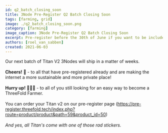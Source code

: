 ```yaml
---
id: q2_batch_closing_soon
title: 3Node Pre-Register Q2 Batch Closing Soon
tags: [farming, grid]
image: ./q2_batch_closing_soon.png
category: [farming]
image_caption: 3Node Pre-Register Q2 Batch Closing Soon
excerpt: Pre-register before the 30th of June if you want to be included in the batch.
authors: [roel_van_sabben]
created: 2021-06-03
---
```



Our next batch of Titan V2 3Nodes will ship in a matter of weeks. 
<br />
<br />
**Cheers!** 🥂 - to all that have pre-registered already and are making the internet a more sustainable and more private place!
<br />
<br />
**Hurry up!** 🏃🏽‍♀️ - to all of you still looking for an easy way to become a ThreeFold Farmer.
<br />
<br />
You can order your Titan v2 on our pre-register page
 (https://pre-register.threefold.tech/index.php?route=product/product&path=59&product_id=50)
 <br />
 <br />
 *And yes, all Titan's come with one of those rad stickers.*